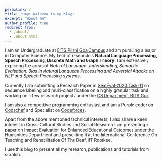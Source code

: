 ```yaml
---
permalink: /
title: "Hey! Welcome to my blog"
excerpt: "About me"
author_profile: true
redirect_from: 
  - /about/
  - /about.html
---
```


I am an Undergraduate at [BITS Pilani Goa Campus](https://www.bits-pilani.ac.in/Goa/index.aspx) and am pursuing a major in Computer Science. My field of research is **Natural Language Processing, Speech Processing, Discrete Math and Graph Theory**. I am extensively exploring the areas of *Natural Language Understanding, Semantic Evaluation, Bias in Natural Language Processing and Adversial Attacks on NLP and Speech Processing systems*.

Currently I am submitting a Research Paper in [SemEval-2020 Task-11](https://propaganda.qcri.org/semeval2020-task11/) on sequence labeling and multi-classification on a highly granular task and working on a few research projects under the [CS Department, BITS Goa](https://www.bits-pilani.ac.in/goa/ComputerScienceInformationsSystems/ComputerScienceandInformationSystems).


I am also a competitive programming enthusiast and am a Purple coder on [Codechef](https://www.codechef.com/users/someshsingh22) and Specialist on [Codeforces](https://codeforces.com/profile/someshsingh22).

Apart from the above mentioned technical interests, I also share a keen interest in Cross-Cultural Studies and Social Research I am presenting a paper on Impact Evaluation for Enhanced Educational Outcomes under the Humanities Department and presenting it at the International Conference On Teaching and Rehabilitation Of The Deaf, IIT Roorkee.

I use this blog to present all my research, publications and tutorials from scratch.
